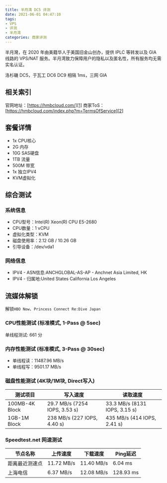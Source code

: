 ```yaml
---
title: 半月湾 DC5 评测
date: 2021-06-01 04:47:10
tags: 
- VPS
- 评测
- 半月湾
categories: 商家评测
---
```


半月灣，在 2020 年由美籍华人于美国旧金山创办，提供 IPLC 等转发以及 GIA 线路的 VPS/NAT 服务。半月湾致力保障用户的隐私以及匿名性，所有服务均无需实名认证。
<!--more-->

洛杉磯 DC5，于瓦工 DC6 DC9 相隔 1ms，三网 GIA

## 相关索引 ##
官网地址：[https://hmbcloud.com/][1]
商家ToS：[https://hmbcloud.com/index.php?m=TermsOfService][2]

## 套餐详情 ##

 - 1x CPU核心
 - 2G 内存
 - 10G SAS硬盘
 - 1TB 流量
 - 500M 带宽
 - 1x 独立IPV4
 - KVM虚拟化

## 综合测试 ##

### 系统信息 ###

 - CPU型号：Intel(R) Xeon(R) CPU E5-2680 
 - CPU数量：1 vCPU
 - 虚拟化类型：KVM
 - 磁盘使用率：2.12 GB / 10.26 GB
 - 引导设备：/dev/vda1

### 网络信息 ###

 - IPV4 - ASN信息:ANCHGLOBAL-AS-AP - Anchnet Asia Limited, HK
 - IPV4 - 归属地:United States California Los Angeles

## 流媒体解锁 ##

解锁`HBO Now`、`Princess Connect Re:Dive Japan`

### CPU性能测试 (标准模式, 1-Pass @ 5sec) ###

单线程测试: 661 分

### 内存性能测试 (标准模式, 3-Pass @ 30sec) ###

 - 单线程读：11487.96 MB/s
 - 单线程写：9501.17 MB/s

### 磁盘性能测试 (4K块/1M块, Direct写入) ###

| 测试项目   | 写入速度                  | 读取速度                  |
| -------------- | ----------------------------- | ----------------------------- |
| 100MB-4K Block | 29.7 MB/s (7254 IOPS, 3.53 s) | 33.3 MB/s (8131 IOPS, 3.15 s) |
| 1GB-1M Block   | 238 MB/s (227 IOPS, 4.40 s)   | 435 MB/s (414 IOPS, 2.41 s)   |

### Speedtest.net 网速测试 ###

| 节点名称   | 上传速度 | 下载速度 | Ping延迟 |
| -------------- | ---------- | ---------- | --------- |
| 距离最近测速点 | 11.72 MB/s | 11.40 MB/s | 6.04 ms   |
| 上海电信   | 6.37 MB/s  | 12.08 MB/s | 128.93 ms |

  [1]: https://hmbcloud.com/
  [2]: https://hmbcloud.com/index.php?m=TermsOfService
